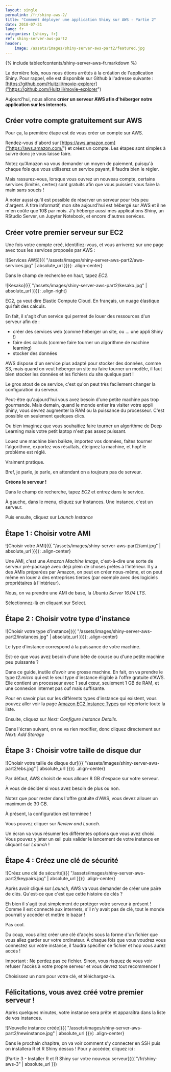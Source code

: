 ```yaml
---
layout: single
permalink: /fr/shiny-aws-2/
title: "Comment déployer une application Shiny sur AWS - Partie 2"
date: 2018-07-31
lang: fr
categories: [shiny, fr]
ref: shiny-server-aws-part2
header:
    image: /assets/images/shiny-server-aws-part2/featured.jpg
---
```


{% include tableofcontents/shiny-server-aws-fr.markdown %}

La dernière fois, nous nous étions arrêtés à la création de l'application Shiny. Pour rappel, elle est disponible sur Github à l'adresse suivante : [https://github.com/Huitziii/movie-explorer]("https://github.com/Huitziii/movie-explorer")

Aujourd'hui, nous allons **créer un serveur AWS afin d'héberger notre application sur les internets**.

## Créer votre compte gratuitement sur AWS

Pour ça, la première étape est de vous créer un compte sur AWS. 

Rendez-vous d'abord sur [https://aws.amazon.com]("https://aws.amazon.com/") et créez un compte. Les étapes sont simples à suivre donc je vous laisse faire.

Notez qu'Amazon va vous demander un moyen de paiement, puisqu'à chaque fois que vous utiliserez un service payant, il faudra bien le régler.

Mais rassurez-vous, lorsque vous ouvrez un nouveau compte, certains services (limités, certes) sont gratuits afin que vous puissiez vous faire la main sans soucis !

À noter aussi qu'il est possible de réserver un serveur pour très peu d'argent. À titre informatif, mon site aujourd'hui est hébergé sur AWS et il ne m'en coûte que 10$ par mois. J'y héberge aussi mes applications Shiny, un RStudio Server, un Jupyter Notebook, et encore d'autres services.

## Créer votre premier serveur sur EC2

Une fois votre compte créé, identifiez-vous, et vous arriverez sur une page avec tous les services proposés par AWS :

![Services AWS]({{ "/assets/images/shiny-server-aws-part2/aws-services.jpg" | absolute_url }}){: .align-center}

Dans le champ de recherche en haut, tapez *EC2*.

![Kesako]({{ "/assets/images/shiny-server-aws-part2/kesako.jpg" | absolute_url }}){: .align-right}

EC2, ça veut dire Elastic Compute Cloud. En français, un nuage élastique qui fait des calculs.

En fait, il s'agit d'un service qui permet de louer des ressources d'un serveur afin de :

* créer des services web (comme héberger un site, ou ... une appli Shiny !)
* faire des calculs (comme faire tourner un algorithme de machine learning)
* stocker des données

AWS dispose d'un service plus adapté pour stocker des données, comme S3, mais quand on veut héberger un site ou faire tourner un modèle, il faut bien stocker les données et les fichiers du site quelque part !

Le gros atout de ce service, c'est qu'on peut très facilement changer la configuration du serveur.

Peut-être qu'aujourd'hui vous avez besoin d'une petite machine pas trop gourmande. Mais demain, quand le monde entier ira visiter votre appli Shiny, vous devrez augmenter la RAM ou la puissance du processeur. C'est possible en seulement quelques clics.

Ou bien imaginez que vous souhaitiez faire tourner un algorithme de Deep Learning mais votre petit laptop n'est pas assez puissant.

Louez une machine bien balèze, importez vos données, faites tourner l'algorithme, exportez vos résultats, éteignez la machine, et hop! le problème est réglé.

Vraiment pratique.

Bref, je parle, je parle, en attendant on a toujours pas de serveur. 

**Créons le serveur !**

Dans le champ de recherche, tapez *EC2* et entrez dans le service.

À gauche, dans le menu, cliquez sur Instances. Une instance, c'est un serveur.

Puis ensuite, cliquez sur *Launch Instance*

## Étape 1 : Choisir votre AMI

![Choisir votre AMI]({{ "/assets/images/shiny-server-aws-part2/ami.jpg" | absolute_url }}){: .align-center}

Une AMI, c'est une *Amazon Machine Image*, c'est-à-dire une sorte de serveur pré-packagé avec déjà plein de choses prêtes à l'intérieur. Il y a des AMIs préparées par Amazon, on peut en créer nous-même, et on peut même en louer à des entreprises tierces (par exemple avec des logiciels propriétaires à l'intérieur).

Nous, on va prendre une AMI de base, la *Ubuntu Server 16.04 LTS*.

Sélectionnez-là en cliquant sur Select. 

## Étape 2 : Choisir votre type d'instance

![Choisir votre type d'instance]({{ "/assets/images/shiny-server-aws-part2/instances.jpg" | absolute_url }}){: .align-center}

Le type d'instance correspond à la puissance de votre machine.

Est-ce que vous avez besoin d'une bête de course ou d'une petite machine peu puissante ?

Dans ce guide, inutile d'avoir une grosse machine. En fait, on va prendre le type *t2.micro* qui est le seul type d'instance éligible à l'offre gratuite d'AWS. Elle contient un processeur avec 1 seul cœur, seulement 1 GB de RAM, et une connexion internet pas ouf mais suffisante.

Pour en savoir plus sur les différents types d'instance qui existent, vous pouvez aller voir la page [Amazon EC2 Instance Types](https://aws.amazon.com/ec2/instance-types/) qui répertorie toute la liste.

Ensuite, cliquez sur *Next: Configure Instance Details*.

Dans l'écran suivant, on ne va rien modifier, donc cliquez directement sur *Next: Add Storage*

## Étape 3 : Choisir votre taille de disque dur

![Choisir votre taille de disque dur]({{ "/assets/images/shiny-server-aws-part2/ebs.jpg" | absolute_url }}){: .align-center}

Par défaut, AWS choisit de vous allouer 8 GB d'espace sur votre serveur.

À vous de décider si vous avez besoin de plus ou non.

Notez que pour rester dans l'offre gratuite d'AWS, vous devez allouer un maximum de 30 GB.

À présent, la configuration est terminée ! 

Vous pouvez cliquer sur *Review and Launch*.

Un écran va vous résumer les différentes options que vous avez choisi. Vous pouvez y jeter un œil puis valider le lancement de votre instance en cliquant sur *Launch* !

## Étape 4 : Créez une clé de sécurité

![Créez une clé de sécurité]({{ "/assets/images/shiny-server-aws-part2/keypairs.jpg" | absolute_url }}){: .align-center}

Après avoir cliqué sur *Launch*, AWS va vous demander de créer une paire de clés. Qu'est-ce que c'est que cette histoire de clés ?

Eh bien il s'agit tout simplement de protéger votre serveur à présent ! Comme il est connecté aux internets, s'il n'y avait pas de clé, tout le monde pourrait y accéder et mettre le bazar !

Pas cool.

Du coup, vous allez créer une clé d'accès sous la forme d'un fichier que vous allez garder sur votre ordinateur. À chaque fois que vous voudrez vous connectez sur votre instance, il faudra spécifier ce fichier et hop vous aurez accès !

Important : Ne perdez pas ce fichier. Sinon, vous risquez de vous voir refuser l'accès à votre propre serveur et vous devrez tout recommencer ! 

Choisissez un nom pour votre clé, et téléchargez-la.

## Félicitations, vous avez créé votre premier serveur !

Après quelques minutes, votre instance sera prête et apparaîtra dans la liste de vos instances.

![Nouvelle instance créée]({{ "/assets/images/shiny-server-aws-part2/newinstance.jpg" | absolute_url }}){: .align-center}

Dans le prochain chapitre, on va voir comment s'y connecter en SSH puis on installera R et R Shiny dessus ! Pour y accéder, cliquez ici :

[Partie 3 - Installer R et R Shiny sur votre nouveau serveur]({{ "/fr/shiny-aws-3" | absolute_url }})
